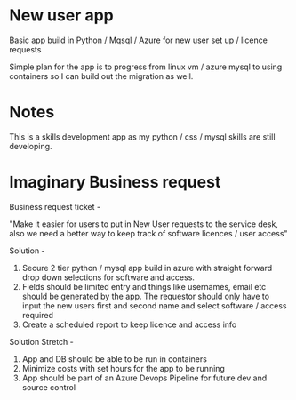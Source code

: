# New user app
Basic app build in Python / Mqsql / Azure for new user set up / licence requests

Simple plan for the app is to progress from linux vm  / azure mysql to using containers so I can build out the migration as well.

# Notes
This is a skills development app as my python / css / mysql skills are still developing.

# Imaginary Business request
Business request ticket -

"Make it easier for users to put in New User requests to the service desk, also we need a better way to keep track of software licences / user access"

Solution - 
1. Secure 2 tier python / mysql app build in azure with straight forward drop down selections for software and access.
2. Fields should be limited entry and things like usernames, email etc should be generated by the app. The requestor should only have to input the new users first and second name and select software / access required
3. Create a scheduled report to keep licence and access info

Solution Stretch - 
1. App and DB should be able to be run in containers
2. Minimize costs with set hours for the app to be running
3. App should be part of an Azure Devops Pipeline for future dev and source control

